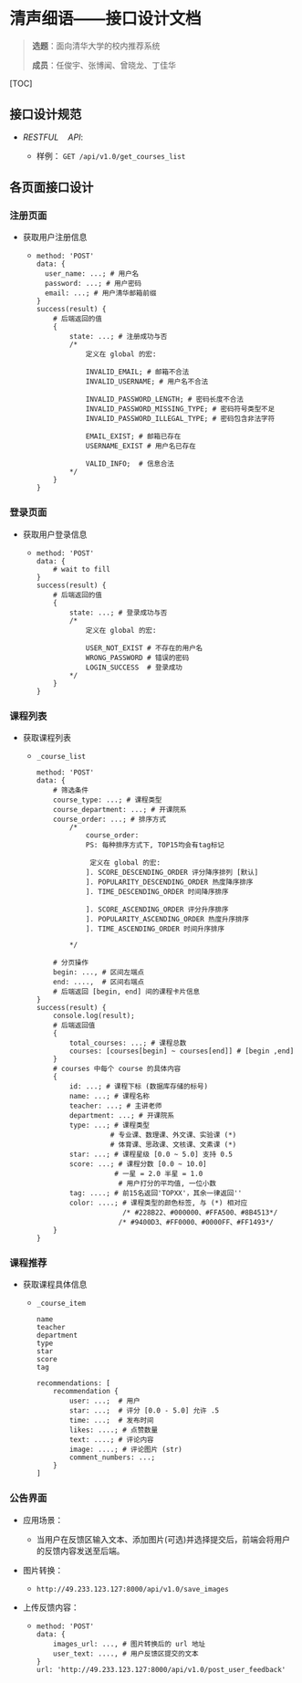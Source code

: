 # 清声细语——接口设计文档

>**选题**：面向清华大学的校内推荐系统
>
>**成员**：任俊宇、张博闻、曾晓龙、丁佳华

[TOC]

## 接口设计规范

- $RESTFUL\quad API:$

  - 样例：  `GET /api/v1.0/get_courses_list`

## 各页面接口设计

### 注册页面
- 获取用户注册信息
    - ```nginx
      method: 'POST'
      data: {
        user_name: ...; # 用户名
        password: ...; # 用户密码
        email: ...; # 用户清华邮箱前缀
      }
      success(result) {
          # 后端返回的值
          {
              state: ...; # 注册成功与否
              /*
                  定义在 global 的宏:
      
                  INVALID_EMAIL; # 邮箱不合法
                  INVALID_USERNAME; # 用户名不合法
      
                  INVALID_PASSWORD_LENGTH; # 密码长度不合法
                  INVALID_PASSWORD_MISSING_TYPE; # 密码符号类型不足
                  INVALID_PASSWORD_ILLEGAL_TYPE; # 密码包含非法字符
      
                  EMAIL_EXIST; # 邮箱已存在
                  USERNAME_EXIST # 用户名已存在
      
                  VALID_INFO;  # 信息合法     
              */
          }
      }

### 登录页面

- 获取用户登录信息

  - ```nginx
    method: 'POST'
    data: {
        # wait to fill
    }
    success(result) {
        # 后端返回的值
        {
            state: ...; # 登录成功与否
            /*
                定义在 global 的宏:
            
            	USER_NOT_EXIST # 不存在的用户名
            	WRONG_PASSWORD # 错误的密码
            	LOGIN_SUCCESS  # 登录成功
            */
        }
    }
    ```

### 课程列表

- 获取课程列表

  - ```nginx
    _course_list
    
    method: 'POST'
    data: {
        # 筛选条件
        course_type: ...; # 课程类型
        course_department: ...; # 开课院系
        course_order: ...; # 排序方式
            /*
        		course_order: 
        		PS: 每种排序方式下, TOP15均会有tag标记
        
                 定义在 global 的宏:
        		]. SCORE_DESCENDING_ORDER 评分降序排列 [默认]
        		]. POPULARITY_DESCENDING_ORDER 热度降序排序
        		]. TIME_DESCENDING_ORDER 时间降序排序
        		
        		]. SCORE_ASCENDING_ORDER 评分升序排序 
        		]. POPULARITY_ASCENDING_ORDER 热度升序排序
        		]. TIME_ASCENDING_ORDER 时间升序排序
        		
        	*/
        
        # 分页操作
        begin: ..., # 区间左端点
        end: ....,  # 区间右端点
        # 后端返回 [begin, end] 间的课程卡片信息
    }
    success(result) {
        console.log(result);
        # 后端返回值
        {
            total_courses: ...; # 课程总数
            courses: [courses[begin] ~ courses[end]] # [begin ,end]
        }
        # courses 中每个 course 的具体内容
        {
            id: ...; # 课程下标 (数据库存储的标号)
            name: ...; # 课程名称
            teacher: ...; # 主讲老师
            department: ...; # 开课院系
            type: ...; # 课程类型
            		  # 专业课、数理课、外文课、实验课 (*)
            		  # 体育课、思政课、文核课、文素课 (*)
            star: ...; # 课程星级 [0.0 ~ 5.0] 支持 0.5
            score: ...; # 课程分数 [0.0 ~ 10.0]
            		   # 一星 = 2.0 半星 = 1.0
                        # 用户打分的平均值, 一位小数
            tag: ....; # 前15名返回'TOPXX'，其余一律返回''
            color: ....; # 课程类型的颜色标签, 与 (*) 相对应
                         /* #228B22、#000000、#FFA500、#8B4513*/
            			/* #9400D3、#FF0000、#0000FF、#FF1493*/
        }
    }
    ```

### 课程推荐

- 获取课程具体信息

  - ```nginx
    _course_item
    
    name
    teacher
    department
    type
    star
    score
    tag
    
    recommendations: [
    	recommendation {
        	user: ...;  # 用户
        	star: ...;  # 评分 [0.0 - 5.0] 允许 .5
         	time: ...;  # 发布时间
        	likes: ....; # 点赞数量
        	text: ....; # 评论内容
        	image: ....; # 评论图片 (str)
        	comment_numbers: ...;
    	}
    ]

### 公告界面

- 应用场景：

  - 当用户在反馈区输入文本、添加图片(可选)并选择提交后，前端会将用户的反馈内容发送至后端。

- 图片转换：

  - `http://49.233.123.127:8000/api/v1.0/save_images`

- 上传反馈内容：

  - ```nginx
    method: 'POST'
    data: {
        images_url: ..., # 图片转换后的 url 地址
        user_text: ...., # 用户反馈区提交的文本
    }
    url: 'http://49.233.123.127:8000/api/v1.0/post_user_feedback'
    ```

